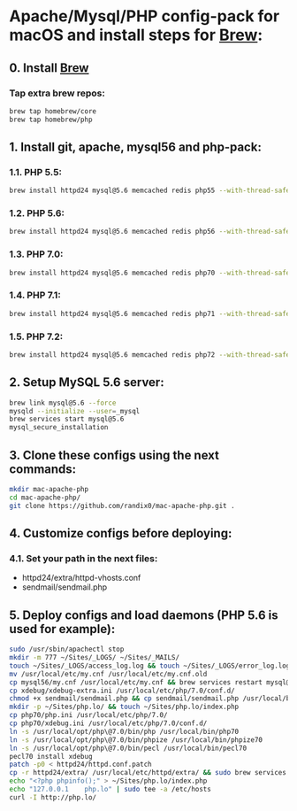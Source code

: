 # Apache/Mysql/PHP config-pack for macOS and install steps for [Brew](https://brew.sh/):

## 0. Install [Brew](https://brew.sh/)
### Tap extra brew repos:
```sh
brew tap homebrew/core
brew tap homebrew/php
```

## 1. Install git, apache, mysql56 and php-pack:
### 1.1. PHP 5.5:
```sh
brew install httpd24 mysql@5.6 memcached redis php55 --with-thread-safety --with-httpd php55-igbinary php55-intl php55-mcrypt php55-apcu php55-memcache php55-memcached php55-oauth php55-xdebug
```
### 1.2. PHP 5.6:
```sh
brew install httpd24 mysql@5.6 memcached redis php56 --with-thread-safety --with-httpd php56-igbinary php56-intl php56-mcrypt php56-apcu php56-memcache php56-memcached php56-oauth php56-xdebug
```
### 1.3. PHP 7.0:
```sh
brew install httpd24 mysql@5.6 memcached redis php70 --with-thread-safety --with-httpd php70-xdebug
```
### 1.4. PHP 7.1:
```sh
brew install httpd24 mysql@5.6 memcached redis php71 --with-thread-safety --with-httpd php71-igbinary php71-intl php71-mcrypt php71-apcu php71-memcache php71-memcached php71-oauth php71-xdebug
```
### 1.5. PHP 7.2:
```sh
brew install httpd24 mysql@5.6 memcached redis php72 --with-thread-safety --with-httpd php72-igbinary php72-intl php72-mcrypt php72-apcu php72-memcache php72-memcached php72-oauth php72-xdebug
```

## 2. Setup MySQL 5.6 server:
```sh
brew link mysql@5.6 --force
mysqld --initialize --user=_mysql
brew services start mysql@5.6
mysql_secure_installation
```

## 3. Clone these configs using the next commands:
```sh
mkdir mac-apache-php
cd mac-apache-php/
git clone https://github.com/randix0/mac-apache-php.git .
```

## 4. Customize configs before deploying:

### 4.1. Set your path in the next files:
- httpd24/extra/httpd-vhosts.conf
- sendmail/sendmail.php

## 5. Deploy configs and load daemons (PHP 5.6 is used for example):
```sh
sudo /usr/sbin/apachectl stop
mkdir -m 777 ~/Sites/_LOGS/ ~/Sites/_MAILS/
touch ~/Sites/_LOGS/access_log.log && touch ~/Sites/_LOGS/error_log.log
mv /usr/local/etc/my.cnf /usr/local/etc/my.cnf.old
cp mysql56/my.cnf /usr/local/etc/my.cnf && brew services restart mysql@5.6
cp xdebug/xdebug-extra.ini /usr/local/etc/php/7.0/conf.d/
chmod +x sendmail/sendmail.php && cp sendmail/sendmail.php /usr/local/bin/
mkdir -p ~/Sites/php.lo/ && touch ~/Sites/php.lo/index.php
cp php70/php.ini /usr/local/etc/php/7.0/
cp php70/xdebug.ini /usr/local/etc/php/7.0/conf.d/
ln -s /usr/local/opt/php\@7.0/bin/php /usr/local/bin/php70
ln -s /usr/local/opt/php\@7.0/bin/phpize /usr/local/bin/phpize70
ln -s /usr/local/opt/php\@7.0/bin/pecl /usr/local/bin/pecl70
pecl70 install xdebug
patch -p0 < httpd24/httpd.conf.patch
cp -r httpd24/extra/ /usr/local/etc/httpd/extra/ && sudo brew services restart httpd
echo "<?php phpinfo();" > ~/Sites/php.lo/index.php
echo "127.0.0.1    php.lo" | sudo tee -a /etc/hosts
curl -I http://php.lo/
```


